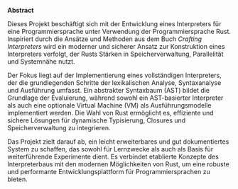 **Abstract**  

Dieses Projekt beschäftigt sich mit der Entwicklung eines Interpreters für eine Programmiersprache unter Verwendung der Programmiersprache Rust. Inspiriert durch die Ansätze und Methoden aus dem Buch *Crafting Interpreters* wird ein moderner und sicherer Ansatz zur Konstruktion eines Interpreters verfolgt, der Rusts Stärken in Speicherverwaltung, Parallelität und Systemnähe nutzt.  

Der Fokus liegt auf der Implementierung eines vollständigen Interpreters, der die grundlegenden Schritte der lexikalischen Analyse, Syntaxanalyse und Ausführung umfasst. Ein abstrakter Syntaxbaum (AST) bildet die Grundlage der Evaluierung, während sowohl ein AST-basierter Interpreter als auch eine optionale Virtual Machine (VM) als Ausführungsmodelle implementiert werden. Die Wahl von Rust ermöglicht es, effiziente und sichere Lösungen für dynamische Typisierung, Closures und Speicherverwaltung zu integrieren.  

Das Projekt zielt darauf ab, ein leicht erweiterbares und gut dokumentiertes System zu schaffen, das sowohl für Lernzwecke als auch als Basis für weiterführende Experimente dient. Es verbindet etablierte Konzepte des Interpreterbaus mit den modernen Möglichkeiten von Rust, um eine robuste und performante Entwicklungsplattform für Programmiersprachen zu bieten.
